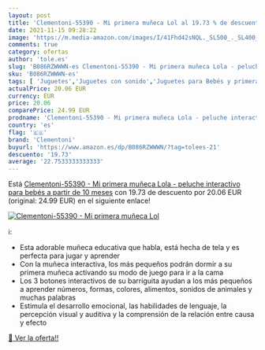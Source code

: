 ```yaml
---
layout: post
title: 'Clementoni-55390 - Mi primera muñeca Lol al 19.73 % de descuento'
date: 2021-11-15 09:28:22
image: 'https://m.media-amazon.com/images/I/41Fhd42sNQL._SL500_._SL400_.jpg'
comments: true
category: ofertas
author: 'tole.es'
slug: 'B086RZWWWN-es Clementoni-55390 - Mi primera muñeca Lola - peluche...'
sku: 'B086RZWWWN-es'
tags: [ 'Juguetes','Juguetes con sonido','Juguetes para Bebés y primera infancia','Juguetes y juegos','Peluches','bebés','clementoni', ]
actualPrice: 20.06 EUR
currency: EUR
price: 20.06
comparePrice: 24.99 EUR
prodname: 'Clementoni-55390 - Mi primera muñeca Lola - peluche interactivo para bebés a partir de 10 meses'
country: 'es'
flag: '🇪🇸'
brand: 'Clementoni'
buyurl: 'https://www.amazon.es/dp/B086RZWWWN/?tag=tolees-21'
descuento: '19.73'
average: '22.7533333333333'
---
```


Está [Clementoni-55390 - Mi primera muñeca Lola - peluche interactivo para bebés a partir de 10 meses](https://www.amazon.es/dp/B086RZWWWN/?tag=tolees-21) con 19.73 de descuento por 20.06 EUR (original: 24.99 EUR) en el siguiente enlace!

[![Clementoni-55390 - Mi primera muñeca Lol](https://m.media-amazon.com/images/I/41Fhd42sNQL._SL500_._SL400_.jpg)](https://www.amazon.es/dp/B086RZWWWN/?tag=tolees-21)

ℹ️:

- Esta adorable muñeca educativa que habla, está hecha de tela y es perfecta para jugar y aprender
- Con la muñeca interactiva, los más pequeños podrán dormir a su primera muñeca activando su modo de juego para ir a la cama
- Los 3 botones interactivos de su barriguita ayudan a los más pequeños a aprender números, formas, colores, alimentos, sonidos de animales y muchas palabras
- Estimula el desarrollo emocional, las habilidades de lenguaje, la percepción visual y auditiva y la comprensión de la relación entre causa y efecto

[🛒 Ver la oferta!!](https://www.amazon.es/dp/B086RZWWWN/?tag=tolees-21)
